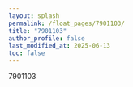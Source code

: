 ```yaml
---
layout: splash
permalink: /float_pages/7901103/
title: "7901103"
author_profile: false
last_modified_at: 2025-06-13
toc: false
---
```

 
7901103
